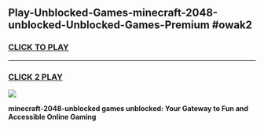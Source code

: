 
## Play-Unblocked-Games-minecraft-2048-unblocked-Unblocked-Games-Premium #owak2
<h3>
<a href="https://premium.freeplayer.one?title=minecraft-2048-unblocked&ref=12M">CLICK TO PLAY</a></h3>
<hr>

<h3>
<a href="https://premium.freeplayer.one?title=minecraft-2048-unblocked&ref=12M">CLICK 2 PLAY</a>
  
</h3>

<a href="https://premium.freeplayer.one?title=minecraft-2048-unblocked&ref=12M"><img src="https://clearcache.store/games.png"></a>


**minecraft-2048-unblocked games unblocked: Your Gateway to Fun and Accessible Online Gaming**
